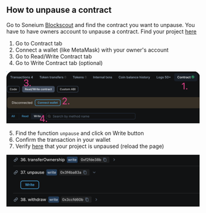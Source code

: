 ## How to unpause a contract
Go to Soneium [Blockscout](https://soneium.blockscout.com/) and find the contract you want to unpause. You have to have owners account to unpause a contract. Find your project [here](https://maar-io.github.io/migration-status/)

1. Go to Contract tab
2. Connect a wallet (like MetaMask) with your owner's account
3. Go to Read/Write Contract tab 
4. Go to Write Contract tab (optional)

![Connect](./connect.png "Connect")

5. Find the function `unpause` and click on Write button
5. Confirm the transaction in your wallet
5. Verify [here](https://maar-io.github.io/migration-status/) that your project is unpaused (reload the page)
   

![Un-pause](./unpause.png "Unpause")
